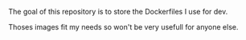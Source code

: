 The goal of this repository is to store the Dockerfiles I use for dev.

Thoses images fit my needs so won't be very usefull for anyone else.


